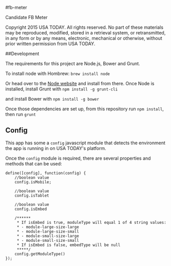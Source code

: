 #fb-meter

Candidate FB Meter


Copyright 2015 USA TODAY. All rights reserved. No part of these materials may be reproduced, modified, stored in a retrieval system, or retransmitted, in any form or by any means, electronic, mechanical or otherwise, without prior written permission from USA TODAY.

##Development

The requirements for this project are Node.js, Bower and Grunt. 

To install node with Hombrew:
`brew install node`

Or head over to the [Node website](http://nodejs.org/) and install from there.
Once Node is installed, install Grunt with
`npm install -g grunt-cli`

and install Bower with 
`npm install -g bower`

Once those dependencies are set up, from this repository run `npm install`, then run `grunt`

## Config

This app has some a `config` javascript module that detects the environment the app is running in on USA TODAY's platform.

Once the `config` module is required, there are several properties and methods that can be used:
```
define([config], function(config) {
    //boolean value 
    config.isMobile;

    //boolean value
    config.isTablet

    //boolean value
    config.isEmbed

    /******
     * If isEmbed is true, moduleType will equal 1 of 4 string values:
     * - module-large-size-large
     * - module-large-size-small
     * - module-small-size-large
     * - module-small-size-small
     * If isEmbed is false, embedType will be null
     *****/
    config.getModuleType()
});
```
